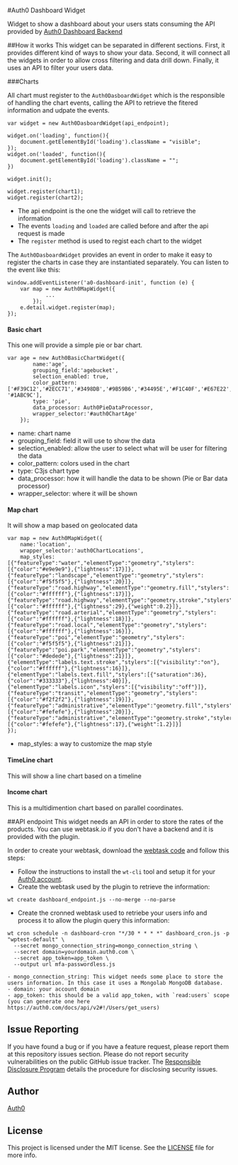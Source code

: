 #Auth0 Dashboard Widget

Widget to show a dashboard about your users stats consuming the API provided by [Auth0 Dashboard Backend](https://github.com/auth0/auth0-dashboard-backend)

##How it works
This widget can be separated in different sections. First, it provides different kind of ways to show your data. Second, it will connect all the widgets in order to allow cross filtering and data drill down. Finally, it uses an API to filter your users data.

###Charts

All chart must register to the `Auth0DasboardWidget` which is the responsible of handling the chart events, calling the API to retrieve the fitered information and udpate the events.

```
var widget = new Auth0DasboardWidget(api_endpoint);

widget.on('loading', function(){
    document.getElementById('loading').className = "visible";
});
widget.on('loaded', function(){
    document.getElementById('loading').className = "";
})

widget.init();

widget.register(chart1);
widget.register(chart2);
```

* The api endpoint is the one the widget will call to retrieve the information
* The events `loading` and `loaded` are called before and after the api request is made
* The `register` method is used to regist each chart to the widget

The `Auth0DasboardWidget` provides an event in order to make it easy to register the charts in case they are instantiated separately. You can listen to the event like this:

```
window.addEventListener('a0-dashboard-init', function (e) { 
    var map = new Auth0MapWidget({
            ...        
        });
    e.detail.widget.register(map);
});

```

#### Basic chart
This one will provide a simple pie or bar chart.

```
var age = new Auth0BasicChartWidget({
        name:'age',
        grouping_field:'agebucket',
        selection_enabled: true,
        color_pattern:['#F39C12','#2ECC71','#3498DB','#9B59B6','#34495E','#F1C40F','#E67E22','#E74C3C', '#1ABC9C'],
        type: 'pie',
        data_processor: Auth0PieDataProcessor,
        wrapper_selector:'#auth0ChartAge'
    });
```
* name: chart name
* grouping_field: field it will use to show the data
* selection_enabled: allow the user to select what will be user for filtering the data
* color_pattern: colors used in the chart
* type: C3js chart type
* data_processor: how it will handle the data to be shown (Pie or Bar data processor)
* wrapper_selector: where it will be shown

#### Map chart
It will show a map based on geolocated data

```
var map = new Auth0MapWidget({
    name:'location',
    wrapper_selector:'auth0ChartLocations',
    map_styles:[{"featureType":"water","elementType":"geometry","stylers":[{"color":"#e9e9e9"},{"lightness":17}]},{"featureType":"landscape","elementType":"geometry","stylers":[{"color":"#f5f5f5"},{"lightness":20}]},{"featureType":"road.highway","elementType":"geometry.fill","stylers":[{"color":"#ffffff"},{"lightness":17}]},{"featureType":"road.highway","elementType":"geometry.stroke","stylers":[{"color":"#ffffff"},{"lightness":29},{"weight":0.2}]},{"featureType":"road.arterial","elementType":"geometry","stylers":[{"color":"#ffffff"},{"lightness":18}]},{"featureType":"road.local","elementType":"geometry","stylers":[{"color":"#ffffff"},{"lightness":16}]},{"featureType":"poi","elementType":"geometry","stylers":[{"color":"#f5f5f5"},{"lightness":21}]},{"featureType":"poi.park","elementType":"geometry","stylers":[{"color":"#dedede"},{"lightness":21}]},{"elementType":"labels.text.stroke","stylers":[{"visibility":"on"},{"color":"#ffffff"},{"lightness":16}]},{"elementType":"labels.text.fill","stylers":[{"saturation":36},{"color":"#333333"},{"lightness":40}]},{"elementType":"labels.icon","stylers":[{"visibility":"off"}]},{"featureType":"transit","elementType":"geometry","stylers":[{"color":"#f2f2f2"},{"lightness":19}]},{"featureType":"administrative","elementType":"geometry.fill","stylers":[{"color":"#fefefe"},{"lightness":20}]},{"featureType":"administrative","elementType":"geometry.stroke","stylers":[{"color":"#fefefe"},{"lightness":17},{"weight":1.2}]}]
});
```

* map_styles: a way to customize the map style

#### TimeLine chart

This will show a line chart based on a timeline

#### Income chart

This is a multidimention chart based on parallel coordinates.

##API endpoint
This widget needs an API in order to store the rates of the products. You can use webtask.io if you don't have a backend and it is provided with the plugin.

In order to create your webtask, download the [webtask code](https://github.com/auth0/auth0-rate-widget/blob/master/webtasks/rating_endpoint.js) and follow this steps:

  * Follow the instructions to install the `wt-cli` tool and setup it for your [Auth0 account](https://manage.auth0.com/#/account/webtasks).
  * Create the webtask used by the plugin to retrieve the information:
```
wt create dashboard_endpoint.js --no-merge --no-parse
```
  * Create the cronned webtask used to retriebe your users info and process it to allow the plugin query this information:
```
wt cron schedule -n dashboard-cron "*/30 * * * *" dashboard_cron.js -p "wptest-default" \
  --secret mongo_connection_string=mongo_connection_string \
  --secret domain=yourdomain.auth0.com \
  --secret app_token=app_token \
  --output url mfa-passwordless.js
```
    - mongo_connection_string: This widget needs some place to store the users information. In this case it uses a Mongolab MongoDB database.
    - domain: your account domain
    - app_token: this should be a valid app_token, with `read:users` scope (you can generate one here https://auth0.com/docs/api/v2#!/Users/get_users)


## Issue Reporting

If you have found a bug or if you have a feature request, please report them at this repository issues section. Please do not report security vulnerabilities on the public GitHub issue tracker. The [Responsible Disclosure Program](https://auth0.com/whitehat) details the procedure for disclosing security issues.

## Author

[Auth0](auth0.com)

## License

This project is licensed under the MIT license. See the [LICENSE](LICENSE) file for more info.
